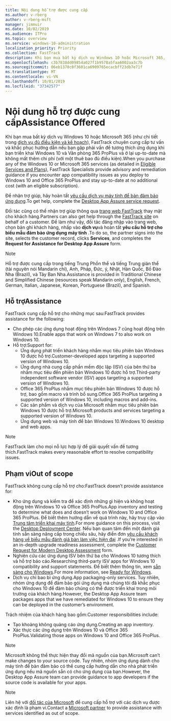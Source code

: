 ```yaml
---
title: Nội dung hỗ trợ được cung cấp
ms.author: v-rberg
author: v-rberg-msft
manager: jimmuir
ms.date: 10/02/2019
ms.audience: ITPro
ms.topic: overview
ms.service: windows-10-administration
localization_priority: Priority
ms.collection: FastTrack
description: Khi bạn mua bất kỳ dịch vụ Windows 10 hoặc Microsoft 365, FastTrack chuyên gia cung cấp hướng dẫn tư vấn và khắc phục để triển khai Windows 10 và Office 365 ProPlus và ở lại up-to-date mà không mất thêm chi phí (với một thuê bao đủ điều kiện).
ms.openlocfilehash: c3b7838dd09854a027f1b9578a5faa6002aa3c7b
ms.sourcegitcommit: 06eb1378c0f3601ca6909765ecacbff23db7e71f
ms.translationtype: MT
ms.contentlocale: vi-VN
ms.lasthandoff: 10/01/2019
ms.locfileid: "37342577"
---
```

# <a name="assistance-offered"></a><span data-ttu-id="06771-103">Nội dung hỗ trợ được cung cấp</span><span class="sxs-lookup"><span data-stu-id="06771-103">Assistance Offered</span></span>  

<span data-ttu-id="06771-104">Khi bạn mua bất kỳ dịch vụ Windows 10 hoặc Microsoft 365 (như chi tiết trong [dịch vụ đủ điều kiện và kế hoạch](M365-eligible-services-and-plans.md)), FastTrack chuyên cung cấp tư vấn và khắc phục hướng dẫn nếu bạn gặp phải vấn đề tương thích ứng dụng khi bạn triển khai Windows 10 và Văn phòng 365 ProPlus và ở lại up-to-date mà không mất thêm chi phí (với một thuê bao đủ điều kiện).</span><span class="sxs-lookup"><span data-stu-id="06771-104">When you purchase any of the Windows 10 or Microsoft 365 services (as detailed in [Eligible Services and Plans](M365-eligible-services-and-plans.md)), FastTrack Specialists provide advisory and remediation guidance if you encounter app compatibility issues as you deploy to Windows 10 and Office 365 ProPlus and stay up-to-date at no additional cost (with an eligible subscription).</span></span>

<span data-ttu-id="06771-105">Để nhận trợ giúp, hãy hoàn tất [yêu cầu dịch vụ máy tính để bàn đảm bảo ứng dụng](https://go.microsoft.com/fwlink/?linkid=2022721).</span><span class="sxs-lookup"><span data-stu-id="06771-105">To get help, complete the [Desktop App Assure service request](https://go.microsoft.com/fwlink/?linkid=2022721).</span></span>

<span data-ttu-id="06771-106">Đối tác cũng có thể nhận trợ giúp thông qua [trang web FastTrack](https://go.microsoft.com/fwlink/?linkid=780698) thay mặt cho khách hàng.</span><span class="sxs-lookup"><span data-stu-id="06771-106">Partners can also get help through the [FastTrack site](https://go.microsoft.com/fwlink/?linkid=780698) on behalf of a customer.</span></span> <span data-ttu-id="06771-107">Để làm như vậy, đối tác đăng nhập vào trang web, chọn bản ghi khách hàng, nhấp vào **dịch vụ**và hoàn tất **yêu cầu hỗ trợ cho biểu mẫu đảm bảo ứng dụng máy tính** .</span><span class="sxs-lookup"><span data-stu-id="06771-107">To do so, the partner signs into the site, selects the customer record, clicks **Services**, and completes the **Request for Assistance for Desktop App Assure** form.</span></span>

> [!NOTE]
> <span data-ttu-id="06771-108">Hỗ trợ được cung cấp trong tiếng Trung Phồn thể và tiếng Trung giản thể (tài nguyên nói Mandarin chỉ), Anh, Pháp, Đức, ý, Nhật, Hàn Quốc, Bồ Đào Nha (Brazil), và Tây Ban Nha.</span><span class="sxs-lookup"><span data-stu-id="06771-108">Assistance is provided in Traditional Chinese and Simplified Chinese (resources speak Mandarin only), English, French, German, Italian, Japanese, Korean, Portuguese (Brazil), and Spanish.</span></span> 

## <a name="assistance"></a><span data-ttu-id="06771-109">Hỗ trợ</span><span class="sxs-lookup"><span data-stu-id="06771-109">Assistance</span></span>

<span data-ttu-id="06771-110">FastTrack cung cấp hỗ trợ cho những mục sau:</span><span class="sxs-lookup"><span data-stu-id="06771-110">FastTrack provides assistance for the following:</span></span>
- <span data-ttu-id="06771-111">Cho phép các ứng dụng hoạt động trên Windows 7 cũng hoạt động trên Windows 10.</span><span class="sxs-lookup"><span data-stu-id="06771-111">Enable apps that work on Windows 7 to also work on Windows 10.</span></span>
- <span data-ttu-id="06771-112">Hỗ trợ:</span><span class="sxs-lookup"><span data-stu-id="06771-112">Support for:</span></span>
    - <span data-ttu-id="06771-113">Ứng dụng phát triển khách hàng nhắm mục tiêu phiên bản Windows 10 được hỗ trợ.</span><span class="sxs-lookup"><span data-stu-id="06771-113">Customer-developed apps targeting a supported version of Windows 10.</span></span>
    - <span data-ttu-id="06771-114">Ứng dụng nhà cung cấp phần mềm độc lập (ISV) của bên thứ ba nhắm mục tiêu đến phiên bản Windows 10 được hỗ trợ.</span><span class="sxs-lookup"><span data-stu-id="06771-114">Third-party independent software vendor (ISV) apps targeting a supported version of Windows 10.</span></span>
    - <span data-ttu-id="06771-115">Office 365 ProPlus nhắm mục tiêu phiên bản Windows 10 được hỗ trợ, bao gồm macro và trình bổ sung.</span><span class="sxs-lookup"><span data-stu-id="06771-115">Office 365 ProPlus targeting a supported version of Windows 10, including macros and add-ins.</span></span>
    - <span data-ttu-id="06771-116">Các sản phẩm và dịch vụ của Microsoft nhắm mục tiêu phiên bản Windows 10 được hỗ trợ.</span><span class="sxs-lookup"><span data-stu-id="06771-116">Microsoft products and services targeting a supported version of Windows 10.</span></span>
    - <span data-ttu-id="06771-117">Ứng dụng web và máy tính để bàn Windows 10.</span><span class="sxs-lookup"><span data-stu-id="06771-117">Windows 10 desktop and web apps.</span></span>
> [!NOTE]
> <span data-ttu-id="06771-118">FastTrack làm cho mọi nỗ lực hợp lý để giải quyết vấn đề tương thích.</span><span class="sxs-lookup"><span data-stu-id="06771-118">FastTrack makes every reasonable effort to resolve compatibility issues.</span></span> 

## <a name="out-of-scope"></a><span data-ttu-id="06771-119">Phạm vi</span><span class="sxs-lookup"><span data-stu-id="06771-119">Out of scope</span></span>

<span data-ttu-id="06771-120">FastTrack không cung cấp hỗ trợ cho:</span><span class="sxs-lookup"><span data-stu-id="06771-120">FastTrack doesn’t provide assistance for:</span></span>
- <span data-ttu-id="06771-121">Kho ứng dụng và kiểm tra để xác định những gì hiện và không hoạt động trên Windows 10 và Office 365 ProPlus.</span><span class="sxs-lookup"><span data-stu-id="06771-121">App inventory and testing to determine what does and doesn’t work on Windows 10 and Office 365 ProPlus.</span></span> <span data-ttu-id="06771-122">Để biết thêm hướng dẫn về quá trình này, hãy truy cập vào [Trung tâm triển khai máy tính](https://go.microsoft.com/fwlink/?linkid=2080140).</span><span class="sxs-lookup"><span data-stu-id="06771-122">For more guidance on this process, visit the [Desktop Deployment Center](https://go.microsoft.com/fwlink/?linkid=2080140).</span></span> <span data-ttu-id="06771-123">Nếu bạn quan tâm đến một đánh giá tính sẵn sàng nâng cấp trong chiều sâu, hãy điền đơn [yêu cầu khách hàng về biểu mẫu đánh giá bàn làm việc hiện đại](https://go.microsoft.com/fwlink/?linkid=2053818) .</span><span class="sxs-lookup"><span data-stu-id="06771-123">If you’re interested in an in-depth upgrade readiness assessment, complete the [Customer Request for Modern Desktop Assessment](https://go.microsoft.com/fwlink/?linkid=2053818) form.</span></span>
- <span data-ttu-id="06771-124">Nghiên cứu các ứng dụng ISV bên thứ ba cho Windows 10 tương thích và hỗ trợ báo cáo.</span><span class="sxs-lookup"><span data-stu-id="06771-124">Researching third-party ISV apps for Windows 10 compatibility and support statements.</span></span> <span data-ttu-id="06771-125">Để biết thêm thông tin, xem [sẵn sàng cho Windows](https://go.microsoft.com/fwlink/?linkid=2054580).</span><span class="sxs-lookup"><span data-stu-id="06771-125">For more information, see [Ready for Windows](https://go.microsoft.com/fwlink/?linkid=2054580).</span></span>
- <span data-ttu-id="06771-126">Dịch vụ chỉ bao bì ứng dụng.</span><span class="sxs-lookup"><span data-stu-id="06771-126">App packaging-only services.</span></span> <span data-ttu-id="06771-127">Tuy nhiên, nhóm ứng dụng để đảm bảo gói ứng dụng mà chúng tôi đã khắc phục cho Windows 10 để đảm bảo chúng có thể được triển khai trong môi trường của khách hàng.</span><span class="sxs-lookup"><span data-stu-id="06771-127">However, the Desktop App Assure team packages apps that we have remediated for Windows 10 to ensure they can be deployed in the customer’s environment.</span></span>

<span data-ttu-id="06771-128">Trách nhiệm của khách hàng bao gồm:</span><span class="sxs-lookup"><span data-stu-id="06771-128">Customer responsibilities include:</span></span>
- <span data-ttu-id="06771-129">Tạo khoảng không quảng cáo ứng dụng.</span><span class="sxs-lookup"><span data-stu-id="06771-129">Creating an app inventory.</span></span>
- <span data-ttu-id="06771-130">Xác thực các ứng dụng trên Windows 10 và Office 365 ProPlus.</span><span class="sxs-lookup"><span data-stu-id="06771-130">Validating those apps on Windows 10 and Office 365 ProPlus.</span></span>

> [!NOTE]
> <span data-ttu-id="06771-131">Microsoft không thể thực hiện thay đổi mã nguồn của bạn.</span><span class="sxs-lookup"><span data-stu-id="06771-131">Microsoft can’t make changes to your source code.</span></span> <span data-ttu-id="06771-132">Tuy nhiên, nhóm ứng dụng dành cho máy tính để bàn đảm bảo có thể cung cấp hướng dẫn cho nhà phát triển ứng dụng nếu mã nguồn sẵn có cho ứng dụng của bạn.</span><span class="sxs-lookup"><span data-stu-id="06771-132">However, the Desktop App Assure team can provide guidance to app developers if the source code is available for your apps.</span></span>

> [!NOTE]
> <span data-ttu-id="06771-133">Liên hệ với [đối tác của Microsoft](https://go.microsoft.com/fwlink/?linkid=2080150) để cung cấp hỗ trợ với các dịch vụ được xác định là phạm vi.</span><span class="sxs-lookup"><span data-stu-id="06771-133">Contact a [Microsoft partner](https://go.microsoft.com/fwlink/?linkid=2080150) to provide assistance with services identified as out of scope.</span></span>
